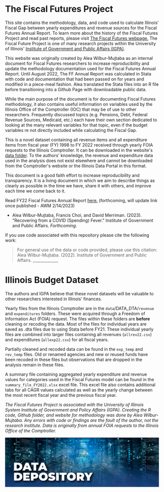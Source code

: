 # The Fiscal Futures Project

This site contains the methodology, data, and code used to calculate Illinois' Fiscal Gap between yearly expenditures and revenue sources for the Fiscal Futures Annual Report. To learn more about the history of the Fiscal Futures Project and read past reports, please visit [The Fiscal Futures webpage.](https://igpa.uillinois.edu/fiscal-futures-project/) The Fiscal Future Project is one of many research projects within the University of Illinois' [Institute of Government and Public Affairs (IGPA)](https://igpa.uillinois.edu/).

This website was originally created by Alea Wilbur-Mujtaba as an internal document for Fiscal Futures researchers to increase reproducibility and update the methodology documentation used for the Fiscal Futures Annual Report. Until August 2022, The FF Annual Report was calculated in Stata with code and documentation that had been passed on for years and modified in a piece-meal fashion. Alea translated the Stata files into an R file before transitioning into a Github Page with downloadable public data.

While the main purpose of the document is for documenting Fiscal Futures methodology, it also contains useful information on variables used by the Illinois Office of the Comptroller (IOC) that may be of use to other researchers. Frequently discussed topics (e.g. Pensions, Debt, Federal Revenue Sources, Medicaid, etc.) each have their own section dedicated to looking at the many relevant variables for that topic, even if the budget variables re not directly included while calculating the Fiscal Gap.

This is a novel dataset containing all revenue items and all expenditure items from fiscal year (FY) 1998 to FY 2022 received through yearly FOIA requests to the Illinois Comptroller. It can be downloaded in the website's [data folder](https://github.com/AleaWM/Fiscal-Futures/tree/main/data). To the authors' knowledge, the revenue and expenditure data used in the analysis does not exist elsewhere and cannot be downloaded from the Comptroller's website or the Illinois Data Portal in this format.

This document is a good faith effort to increase reproducibility and transparency. It is a living document in which we aim to describe things as clearly as possible in the time we have, share it with others, and improve each time we come back to it.

Read FY22 Fiscal Futures Annual Report [here.](https://igpa.uillinois.edu/) (forthcoming, will update link once published - AWM 2/14/2023)

-   Alea Wilbur-Mujtaba, Francis Choi, and David Merriman. (2023). "Recovering from a COVID (Spending) Fever." Institute of Government and Public Affairs. *Forthcoming*.

If you use code associated with this repository please cite the following work:

> For general use of the data or code provided, please use this citation: Alea Wilbur-Mujtaba. (2022). Institute of Government and Public Affairs. \_\_\_\_\_\_\_\_\_\_\_\_\_

# Illinois Budget Dataset

The authors and IGPA believe that these novel datasets will be valuable to other researchers interested in Illinois' finances.

Yearly files from the Illinois Comptroller are in the `data`/DATA_DTA/`revenue` and `expenditures` folders. These were acquired through a Freedom of Information Act (FOIA) request. The files within these folders are **before** cleaning or recoding the data. Most of the files for individual years are saved as .dta files due to using Stata before FY21. These individual yearly files are combined into larger files containing all revenues (`allrev22.csv`) and expenditures (`allexp22.csv`) for all fiscal years.

Partially cleaned and recoded data can be found in the `exp_temp` and `rev_temp` files. Old or renamed agencies and new or reused funds have been recoded in these files but observations that are dropped in the analysis remain in these files.

A summary file containing aggregated yearly expenditure and revenue values for categories used in the Fiscal Futures model can be found in the `summary_file_FY2022.xlsx` excel file. This excel file also contains additional tabs for all CAGR values calculated as well as the yearly change between the most recent fiscal year and the previous fiscal year.

*The Fiscal Futures Project is associated with the University of Illinois System Institute of Government and Policy Affairs (IGPA). Creating the R code, Github folder, and website for methodology was done by Alea Wilbur-Mujtaba. Any errors with code or findings are the fault of the author, not the research institute. Data is originally from annual FOIA requests to the Illinois Office of the Comptroller.*

![](images/DataWarehouseB.jpg)
